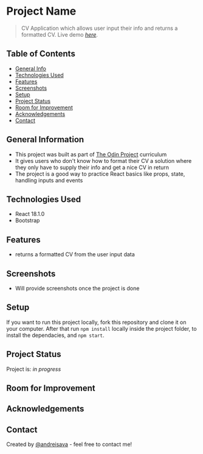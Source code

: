 # Project Name

> CV Application which allows user input their info and returns a formatted CV.
> Live demo [_here_](https://www.example.com). <!-- If you have the project hosted somewhere, include the link here. -->

## Table of Contents

- [General Info](#general-information)
- [Technologies Used](#technologies-used)
- [Features](#features)
- [Screenshots](#screenshots)
- [Setup](#setup)
- [Project Status](#project-status)
- [Room for Improvement](#room-for-improvement)
- [Acknowledgements](#acknowledgements)
- [Contact](#contact)
<!-- * [License](#license) -->

## General Information

- This project was built as part of [The Odin Project](https://theodinproject.com) curriculum
- It gives users who don't know how to format their CV a solution where they only have to supply their info and get a nice CV in return
- The project is a good way to practice React basics like props, state, handling inputs and events

## Technologies Used

- React 18.1.0
- Bootstrap

## Features

- returns a formatted CV from the user input data

## Screenshots

- Will provide screenshots once the project is done
<!-- ![Example screenshot](./img/screenshot.png) -->

<!-- If you have screenshots you'd like to share, include them here. -->

## Setup

If you want to run this project locally, fork this repository and clone it on your computer. After that run `npm install` locally inside the project folder, to install the dependacies, and `npm start`.

## Project Status

Project is: _in progress_

## Room for Improvement

## Acknowledgements

## Contact

Created by [@andreisava](https://savawebdev.github.io/portfolio-v2/) - feel free to contact me!
